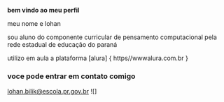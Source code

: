 **bem vindo ao meu perfil**

meu nome e lohan

sou aluno do componente curricular de pensamento computacional pela rede estadual de educação do paraná

utilizo em aula a plataforma [alura] { https//wwwalura.com.br }

### voce pode entrar em contato comigo

lohan.bilik@escola.pr.gov.br
![][
](https://media.tenor.com/AiiF6q-TwoIAAAAM/50cent-fukyou.gif)




